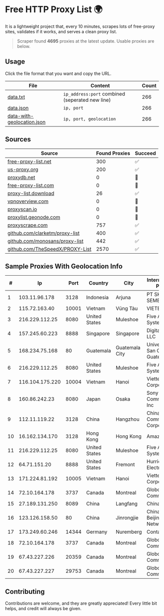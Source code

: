 
# Free HTTP Proxy List 🌍

It is a lightweight project that, every 10 minutes, scrapes lots of free-proxy sites, validates if it works, and serves a clean proxy list.


> Scraper found **4695** proxies at the latest update. Usable proxies are below.

## Usage

Click the file format that you want and copy the URL.


|File|Content|Count|
|----|-------|-----|
|[data.txt](https://raw.githubusercontent.com/themiralay/Proxy-List-World/master/data.txt)|`ip_address:port` combined (seperated new line)|266|
|[data.json](https://raw.githubusercontent.com/themiralay/Proxy-List-World/master/data.json)|`ip, port`|266|
|[data-with-geolocation.json](https://raw.githubusercontent.com/themiralay/Proxy-List-World/master/data-with-geolocation.json)|`ip, port, geolocation`|266|

## Sources

|Source|Found Proxies|Succeed|
|------|-------------|-------|
|[free-proxy-list.net](https://free-proxy-list.net)|300|✅|
|[us-proxy.org](https://www.us-proxy.org)|200|✅|
|[proxydb.net](http://proxydb.net)|0|🚫|
|[free-proxy-list.com](https://free-proxy-list.com/?page=&port=&type%5B%5D=http&type%5B%5D=https&up_time=0&search=Search)|0|🚫|
|[proxy-list.download](https://www.proxy-list.download/HTTP)|26|✅|
|[vpnoverview.com](https://vpnoverview.com/privacy/anonymous-browsing/free-proxy-servers)|0|🚫|
|[proxyscan.io](https://www.proxyscan.io)|0|🚫|
|[proxylist.geonode.com](https://proxylist.geonode.com/api/proxy-list?limit=300&page=1&sort_by=lastChecked&sort_type=desc&protocols=http,https)|0|🚫|
|[proxyscrape.com](https://api.proxyscrape.com/v2/?request=displayproxies&protocol=http&timeout=10000&country=all&ssl=all&anonymity=all)|757|✅|
|[github.com/clarketm/proxy-list](https://raw.githubusercontent.com/clarketm/proxy-list/master/proxy-list-raw.txt)|400|✅|
|[github.com/monosans/proxy-list](https://raw.githubusercontent.com/monosans/proxy-list/main/proxies/http.txt)|442|✅|
|[github.com/TheSpeedX/PROXY-List](https://raw.githubusercontent.com/TheSpeedX/PROXY-List/master/http.txt)|2570|✅|


## Sample Proxies With Geolocation Info

|#|Ip|Port|Country|City|Internet Service Provider|
|-|--|----|-------|----|-------------------------|
|1|103.11.96.178|3128|Indonesia|Arjuna|PT SKYLINE SEMESTA|
|2|115.72.163.40|10001|Vietnam|Vũng Tàu|VIETELmetro|
|3|216.229.112.25|8080|United States|Muleshoe|Five Area Systems, LLC|
|4|157.245.60.223|8888|Singapore|Singapore|DigitalOcean, LLC|
|5|168.234.75.168|80|Guatemala|Guatemala City|Universidad de San Carlos de Guatemala|
|6|216.229.112.25|8080|United States|Muleshoe|Five Area Systems, LLC|
|7|116.104.175.220|10004|Vietnam|Hanoi|Viettel Corporation|
|8|160.86.242.23|8080|Japan|Osaka|Sony Network Communications Inc|
|9|112.11.119.22|3128|China|Hangzhou|China Mobile Communications Corporation|
|10|16.162.134.170|3128|Hong Kong|Hong Kong|Amazon.com|
|11|216.229.112.25|8080|United States|Muleshoe|Five Area Systems, LLC|
|12|64.71.151.20|8888|United States|Fremont|Hurricane Electric LLC|
|13|171.224.81.192|10005|Vietnam|Hanoi|Viettel Corporation|
|14|72.10.164.178|3737|Canada|Montreal|GloboTech Communications|
|15|27.189.131.250|8089|China|Langfang|Chinanet|
|16|123.126.158.50|80|China|Jinrongjie|China Unicom Beijing Province Network|
|17|173.249.60.246|14344|Germany|Nuremberg|Contabo GmbH|
|18|72.10.164.178|3737|Canada|Montreal|GloboTech Communications|
|19|67.43.227.226|20359|Canada|Montreal|GloboTech Communications|
|20|67.43.227.227|29753|Canada|Montreal|GloboTech Communications|



## Contributing

Contributions are welcome, and they are greatly appreciated! Every
little bit helps, and credit will always be given.

